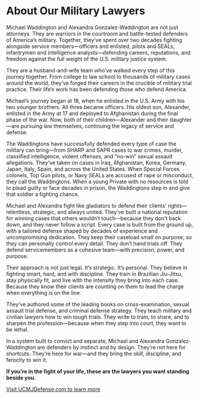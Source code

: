 # About Our Military Lawyers

Michael Waddington and Alexandra Gonzalez-Waddington are not just attorneys. They are warriors in the courtroom and battle-tested defenders of America’s military. Together, they’ve spent over two decades fighting alongside service members—officers and enlisted, pilots and SEALs, infantrymen and intelligence analysts—defending careers, reputations, and freedom against the full weight of the U.S. military justice system.

They are a husband-and-wife team who’ve walked every step of this journey together. From college to law school to thousands of military cases around the world, they’ve forged their careers in the crucible of military trial practice. Their life’s work has been defending those who defend America.

Michael’s journey began at 18, when he enlisted in the U.S. Army with his two younger brothers. All three became officers. His oldest son, Alexander, enlisted in the Army at 17 and deployed to Afghanistan during the final phase of the war. Now, both of their children—Alexander and their daughter—are pursuing law themselves, continuing the legacy of service and defense.

The Waddingtons have successfully defended every type of case the military can bring—from SHARP and SAPR cases to war crimes, murder, classified intelligence, violent offenses, and “no-win” sexual assault allegations. They’ve taken on cases in Iraq, Afghanistan, Korea, Germany, Japan, Italy, Spain, and across the United States. When Special Forces colonels, Top Gun pilots, or Navy SEALs are accused of rape or misconduct, they call the Waddingtons. When a young Private with no resources is told to plead guilty or face decades in prison, the Waddingtons step in and give that soldier a fighting chance.

Michael and Alexandra fight like gladiators to defend their clients’ rights—relentless, strategic, and always united. They’ve built a national reputation for winning cases that others wouldn’t touch—because they don’t back down, and they never follow a script. Every case is built from the ground up, with a tailored defense shaped by decades of experience and uncompromising dedication. They keep their caseload small on purpose, so they can personally control every detail. They don’t hand trials off. They defend servicemembers as a cohesive team—with precision, power, and purpose.

Their approach is not just legal. It’s strategic. It’s personal. They believe in fighting smart, hard, and with discipline. They train in Brazilian Jiu-Jitsu, stay physically fit, and live with the intensity they bring into each case. Because they know their clients are counting on them to lead the charge when everything is on the line.

They’ve authored some of the leading books on cross-examination, sexual assault trial defense, and criminal defense strategy. They teach military and civilian lawyers how to win tough trials. They write to train, to share, and to sharpen the profession—because when they step into court, they want to be lethal.

In a system built to convict and separate, Michael and Alexandra Gonzalez-Waddington are defenders by instinct and by design. They’re not here for shortcuts. They’re here for war—and they bring the skill, discipline, and ferocity to win it.

**If you’re in the fight of your life, these are the lawyers you want standing beside you.**

[Visit UCMJDefense.com to learn more](https://ucmjdefense.com)
